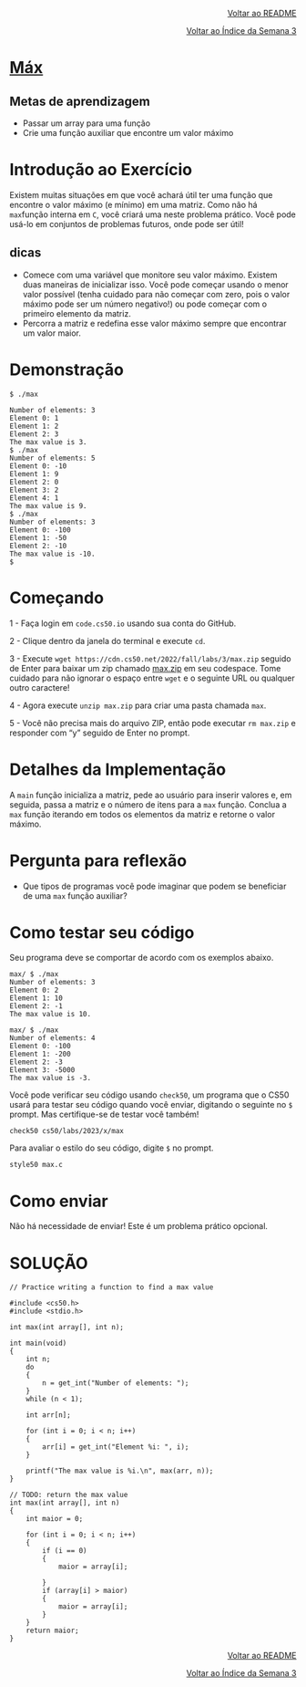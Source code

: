 <p align="right">
   <a href="https://patyfil.github.io/cs50-cc50-harvard/">Voltar ao README</a>
</p>
<p align="right">
   <a href="https://patyfil.github.io/cs50-cc50-harvard/3-Algoritmos.html">Voltar ao Índice da Semana 3</a>
</p>

# [Máx](https://cs50.harvard.edu/x/2023/problems/3/max/)  

## Metas de aprendizagem  
* Passar um array para uma função
* Crie uma função auxiliar que encontre um valor máximo

# Introdução ao Exercício  

Existem muitas situações em que você achará útil ter uma função que encontre o valor máximo (e mínimo) em uma matriz. Como não há `max`função interna em `C`, você criará uma neste problema prático. Você pode usá-lo em conjuntos de problemas futuros, onde pode ser útil!  

## dicas
 
* Comece com uma variável que monitore seu valor máximo. Existem duas maneiras de inicializar isso. Você pode começar usando o menor valor possível (tenha cuidado para não começar com zero, pois o valor máximo pode ser um número negativo!) ou pode começar com o primeiro elemento da matriz.
* Percorra a matriz e redefina esse valor máximo sempre que encontrar um valor maior.

# Demonstração

```
$ ./max

Number of elements: 3
Element 0: 1
Element 1: 2
Element 2: 3
The max value is 3.
$ ./max
Number of elements: 5
Element 0: -10
Element 1: 9
Element 2: 0
Element 3: 2
Element 4: 1
The max value is 9.
$ ./max
Number of elements: 3
Element 0: -100
Element 1: -50
Element 2: -10
The max value is -10.
$
```

# Começando  

1 - Faça login em `code.cs50.io` usando sua conta do GitHub.  

2 - Clique dentro da janela do terminal e execute `cd`.  

3 - Execute `wget https://cdn.cs50.net/2022/fall/labs/3/max.zip` seguido de Enter para baixar um zip chamado [max.zip](https://patyfil.github.io/cs50-cc50-harvard/semana3/max.zip) em seu codespace. Tome cuidado para não ignorar o espaço entre `wget` e o seguinte URL ou qualquer outro caractere!  

4 - Agora execute `unzip max.zip` para criar uma pasta chamada `max`.  

5 - Você não precisa mais do arquivo ZIP, então pode executar `rm max.zip` e responder com “y” seguido de Enter no prompt.  

# Detalhes da Implementação  

A `main` função inicializa a matriz, pede ao usuário para inserir valores e, em seguida, passa a matriz e o número de itens para a `max` função. Conclua a `max` função iterando em todos os elementos da matriz e retorne o valor máximo.

# Pergunta para reflexão  

* Que tipos de programas você pode imaginar que podem se beneficiar de uma `max` função auxiliar?

# Como testar seu código  

Seu programa deve se comportar de acordo com os exemplos abaixo.

```
max/ $ ./max
Number of elements: 3
Element 0: 2
Element 1: 10
Element 2: -1
The max value is 10.
```

```
max/ $ ./max
Number of elements: 4
Element 0: -100
Element 1: -200
Element 2: -3
Element 3: -5000
The max value is -3.
```

Você pode verificar seu código usando `check50`, um programa que o CS50 usará para testar seu código quando você enviar, digitando o seguinte no `$` prompt. Mas certifique-se de testar você também!  

`check50 cs50/labs/2023/x/max`  

Para avaliar o estilo do seu código, digite `$` no prompt.  

`style50 max.c`  

# Como enviar  

Não há necessidade de enviar! Este é um problema prático opcional.

# SOLUÇÃO

```
// Practice writing a function to find a max value

#include <cs50.h>
#include <stdio.h>

int max(int array[], int n);

int main(void)
{
    int n;
    do
    {
        n = get_int("Number of elements: ");
    }
    while (n < 1);

    int arr[n];

    for (int i = 0; i < n; i++)
    {
        arr[i] = get_int("Element %i: ", i);
    }

    printf("The max value is %i.\n", max(arr, n));
}

// TODO: return the max value
int max(int array[], int n)
{
    int maior = 0;

    for (int i = 0; i < n; i++)
    {
        if (i == 0)
        {
            maior = array[i];

        }
        if (array[i] > maior)
        {
            maior = array[i];
        }
    }
    return maior;
}
```


<p align="right">
   <a href="https://patyfil.github.io/cs50-cc50-harvard/">Voltar ao README</a>
</p>
<p align="right">
   <a href="https://patyfil.github.io/cs50-cc50-harvard/3-Algoritmos.html">Voltar ao Índice da Semana 3</a>
</p>